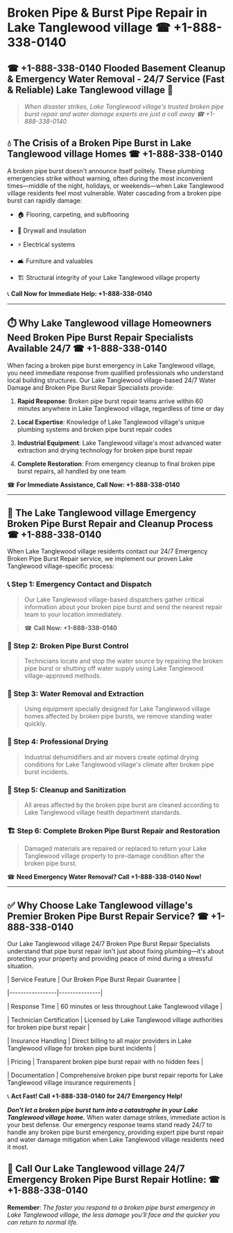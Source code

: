 # Broken Pipe & Burst Pipe Repair in Lake Tanglewood village ☎ +1-888-338-0140  
## ☎ +1-888-338-0140 Flooded Basement Cleanup & Emergency Water Removal - 24/7 Service (Fast & Reliable) Lake Tanglewood village 🚨  

> *When disaster strikes, Lake Tanglewood village's trusted broken pipe burst repair and water damage experts are just a call away ☎ +1-888-338-0140*  

## 💧 The Crisis of a Broken Pipe Burst in Lake Tanglewood village Homes ☎ +1-888-338-0140  

A broken pipe burst doesn't announce itself politely. These plumbing emergencies strike without warning, often during the most inconvenient times—middle of the night, holidays, or weekends—when Lake Tanglewood village residents feel most vulnerable. Water cascading from a broken pipe burst can rapidly damage:  

* 🏠 Flooring, carpeting, and subflooring  
* 🧱 Drywall and insulation  
* ⚡ Electrical systems  
* 🛋️ Furniture and valuables  
* 🏗️ Structural integrity of your Lake Tanglewood village property  

📞 **Call Now for Immediate Help: +1-888-338-0140**  

---  

## ⏱️ Why Lake Tanglewood village Homeowners Need Broken Pipe Burst Repair Specialists Available 24/7 ☎ +1-888-338-0140  

When facing a broken pipe burst emergency in Lake Tanglewood village, you need immediate response from qualified professionals who understand local building structures. Our Lake Tanglewood village-based 24/7 Water Damage and Broken Pipe Burst Repair Specialists provide:  

1. **Rapid Response**: Broken pipe burst repair teams arrive within 60 minutes anywhere in Lake Tanglewood village, regardless of time or day  
2. **Local Expertise**: Knowledge of Lake Tanglewood village's unique plumbing systems and broken pipe burst repair codes  
3. **Industrial Equipment**: Lake Tanglewood village's most advanced water extraction and drying technology for broken pipe burst repair  
4. **Complete Restoration**: From emergency cleanup to final broken pipe burst repairs, all handled by one team  

☎ **For Immediate Assistance, Call Now: +1-888-338-0140**  

---  

## 🔧 The Lake Tanglewood village Emergency Broken Pipe Burst Repair and Cleanup Process ☎ +1-888-338-0140  

When Lake Tanglewood village residents contact our 24/7 Emergency Broken Pipe Burst Repair service, we implement our proven Lake Tanglewood village-specific process:  

### 📞 Step 1: Emergency Contact and Dispatch  
> Our Lake Tanglewood village-based dispatchers gather critical information about your broken pipe burst and send the nearest repair team to your location immediately.  
> ☎ **Call Now: +1-888-338-0140**  

### 🚿 Step 2: Broken Pipe Burst Control  
> Technicians locate and stop the water source by repairing the broken pipe burst or shutting off water supply using Lake Tanglewood village-approved methods.  

### 🌊 Step 3: Water Removal and Extraction  
> Using equipment specially designed for Lake Tanglewood village homes affected by broken pipe bursts, we remove standing water quickly.  

### 💨 Step 4: Professional Drying  
> Industrial dehumidifiers and air movers create optimal drying conditions for Lake Tanglewood village's climate after broken pipe burst incidents.  

### 🧼 Step 5: Cleanup and Sanitization  
> All areas affected by the broken pipe burst are cleaned according to Lake Tanglewood village health department standards.  

### 🏗️ Step 6: Complete Broken Pipe Burst Repair and Restoration  
> Damaged materials are repaired or replaced to return your Lake Tanglewood village property to pre-damage condition after the broken pipe burst.  

☎ **Need Emergency Water Removal? Call +1-888-338-0140 Now!**  

---  

## ✅ Why Choose Lake Tanglewood village's Premier Broken Pipe Burst Repair Service? ☎ +1-888-338-0140  

Our Lake Tanglewood village 24/7 Broken Pipe Burst Repair Specialists understand that pipe burst repair isn't just about fixing plumbing—it's about protecting your property and providing peace of mind during a stressful situation.  

| Service Feature | Our Broken Pipe Burst Repair Guarantee |  
|-----------------|---------------|  
| Response Time | 60 minutes or less throughout Lake Tanglewood village |  
| Technician Certification | Licensed by Lake Tanglewood village authorities for broken pipe burst repair |  
| Insurance Handling | Direct billing to all major providers in Lake Tanglewood village for broken pipe burst incidents |  
| Pricing | Transparent broken pipe burst repair with no hidden fees |  
| Documentation | Comprehensive broken pipe burst repair reports for Lake Tanglewood village insurance requirements |  

📞 **Act Fast! Call +1-888-338-0140 for 24/7 Emergency Help!**  

***Don't let a broken pipe burst turn into a catastrophe in your Lake Tanglewood village home.*** When water damage strikes, immediate action is your best defense. Our emergency response teams stand ready 24/7 to handle any broken pipe burst emergency, providing expert pipe burst repair and water damage mitigation when Lake Tanglewood village residents need it most.  

## 📱 Call Our Lake Tanglewood village 24/7 Emergency Broken Pipe Burst Repair Hotline: ☎ +1-888-338-0140  

**Remember**: *The faster you respond to a broken pipe burst emergency in Lake Tanglewood village, the less damage you'll face and the quicker you can return to normal life.*